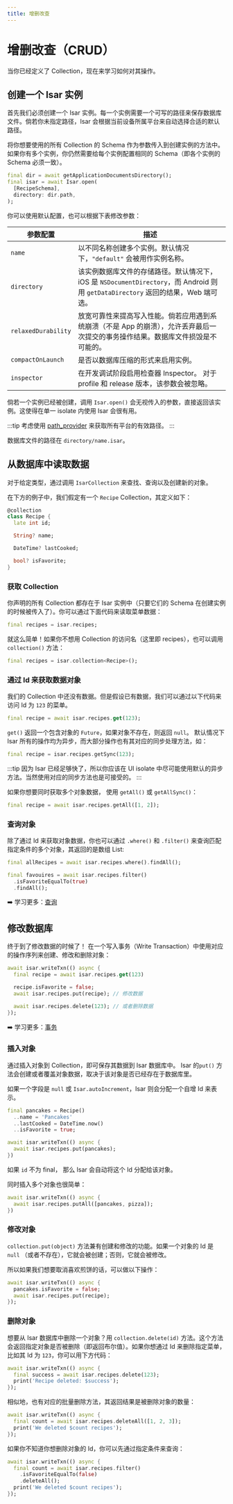```yaml
---
title: 增删改查
---
```


# 增删改查（CRUD）

当你已经定义了 Collection，现在来学习如何对其操作。

## 创建一个 Isar 实例

首先我们必须创建一个 Isar 实例。每一个实例需要一个可写的路径来保存数据库文件。倘若你未指定路径，Isar 会根据当前设备所属平台来自动选择合适的默认路径。

将你想要使用的所有 Collection 的 Schema 作为参数传入到创建实例的方法中。如果你有多个实例，你仍然需要给每个实例配置相同的 Schema（即各个实例的 Schema 必须一致）。

```dart
final dir = await getApplicationDocumentsDirectory();
final isar = await Isar.open(
  [RecipeSchema],
  directory: dir.path,
);
```

你可以使用默认配置，也可以根据下表修改参数：

| 参数配置            | 描述                                                                                                                              |
| ------------------- | --------------------------------------------------------------------------------------------------------------------------------- |
| `name`              | 以不同名称创建多个实例。默认情况下，`"default"` 会被用作实例名称。                                                                |
| `directory`         | 该实例数据库文件的存储路径。默认情况下，iOS 是 `NSDocumentDirectory`，而 Android 则用 `getDataDirectory` 返回的结果，Web 端可选。 |
| `relaxedDurability` | 放宽可靠性来提高写入性能。倘若应用遇到系统崩溃（不是 App 的崩溃），允许丢弃最后一次提交的事务操作结果。数据库文件损毁是不可能的。 |
| `compactOnLaunch`   | 是否以数据库压缩的形式来启用实例。                                                                                                |
| `inspector`         | 在开发调试阶段启用检查器 Inspector。 对于 profile 和 release 版本，该参数会被忽略。                                               |

倘若一个实例已经被创建，调用 `Isar.open()` 会无视传入的参数，直接返回该实例。这使得在单一 isolate 内使用 Isar 会很有用。

:::tip
考虑使用 [path_provider](https://pub.dev/packages/path_provider) 来获取所有平台的有效路径。
:::

数据库文件的路径在 `directory/name.isar`。

## 从数据库中读取数据

对于给定类型，通过调用 `IsarCollection` 来查找、查询以及创建新的对象。

在下方的例子中，我们假定有一个 `Recipe` Collection，其定义如下：

```dart
@collection
class Recipe {
  late int id;

  String? name;

  DateTime? lastCooked;

  bool? isFavorite;
}
```

### 获取 Collection

你声明的所有 Collection 都存在于 Isar 实例中（只要它们的 Schema 在创建实例的时候被传入了）。你可以通过下面代码来读取菜单数据：

```dart
final recipes = isar.recipes;
```

就这么简单！如果你不想用 Collection 的访问名（这里即 recipes），也可以调用 `collection()` 方法：

```dart
final recipes = isar.collection<Recipe>();
```

### 通过 Id 来获取数据对象

我们的 Collection 中还没有数据。但是假设已有数据，我们可以通过以下代码来访问 Id 为 `123` 的菜单。

```dart
final recipe = await isar.recipes.get(123);
```

`get()` 返回一个包含对象的 `Future`，如果对象不存在，则返回 `null`。 默认情况下 Isar 所有的操作均为异步，而大部分操作也有其对应的同步处理方法，如：

```dart
final recipe = isar.recipes.getSync(123);
```

:::tip
因为 Isar 已经足够快了，所以你应该在 UI isolate 中尽可能使用默认的异步方法。当然使用对应的同步方法也是可接受的。
:::

如果你想要同时获取多个对象数据， 使用 `getAll()` 或 `getAllSync()`：

```dart
final recipe = await isar.recipes.getAll([1, 2]);
```

### 查询对象

除了通过 Id 来获取对象数据，你也可以通过 `.where()` 和 `.filter()` 来查询匹配指定条件的多个对象，其返回的是数组 List:

```dart
final allRecipes = await isar.recipes.where().findAll();

final favouires = await isar.recipes.filter()
  .isFavoriteEqualTo(true)
  .findAll();
```

➡️ 学习更多：[查询](queries)

## 修改数据库

终于到了修改数据的时候了！ 在一个写入事务（Write Transaction）中使用对应的操作序列来创建、修改和删除对象：

```dart
await isar.writeTxn(() async {
  final recipe = await isar.recipes.get(123)

  recipe.isFavorite = false;
  await isar.recipes.put(recipe); // 修改数据

  await isar.recipes.delete(123); // 或者删除数据
});
```

➡️ 学习更多：[事务](transactions)

### 插入对象

通过插入对象到 Collection，即可保存其数据到 Isar 数据库中。 Isar 的`put()` 方法会创建或者覆盖对象数据，取决于该对象是否已经存在于数据库里。

如果一个字段是 `null` 或 `Isar.autoIncrement`，Isar 则会分配一个自增 Id 来表示。

```dart
final pancakes = Recipe()
  ..name = 'Pancakes'
  ..lastCooked = DateTime.now()
  ..isFavorite = true;

await isar.writeTxn(() async {
  await isar.recipes.put(pancakes);
})
```

如果 `id` 不为 final， 那么 Isar 会自动将这个 Id 分配给该对象。

同时插入多个对象也很简单：

```dart
await isar.writeTxn(() async {
  await isar.recipes.putAll([pancakes, pizza]);
})
```

### 修改对象

`collection.put(object)` 方法兼有创建和修改的功能。如果一个对象的 Id 是 `null` （或者不存在），它就会被创建；否则，它就会被修改。

所以如果我们想要取消喜欢煎饼的话，可以做以下操作：

```dart
await isar.writeTxn(() async {
  pancakes.isFavorite = false;
  await isar.recipes.put(recipe);
});
```

### 删除对象

想要从 Isar 数据库中删除一个对象？用 `collection.delete(id)` 方法。这个方法会返回指定对象是否被删除（即返回布尔值）。如果你想通过 Id 来删除指定菜单，比如其 Id 为 `123`，你可以用下方代码：

```dart
await isar.writeTxn(() async {
  final success = await isar.recipes.delete(123);
  print('Recipe deleted: $success');
});
```

相似地，也有对应的批量删除方法，其返回结果是被删除对象的数量：

```dart
await isar.writeTxn(() async {
  final count = await isar.recipes.deleteAll([1, 2, 3]);
  print('We deleted $count recipes');
});
```

如果你不知道你想删除对象的 Id，你可以先通过指定条件来查询：

```dart
await isar.writeTxn(() async {
  final count = await isar.recipes.filter()
    .isFavoriteEqualTo(false)
    .deleteAll();
  print('We deleted $count recipes');
});
```
